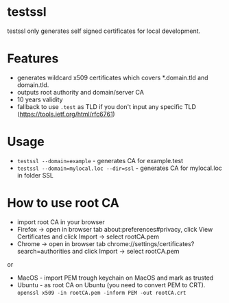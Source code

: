 # testssl

testssl only generates self signed certificates for local development.

# Features
- generates wildcard x509 certificates which covers *.domain.tld and domain.tld.
- outputs root authority and domain/server CA
- 10 years validity
- fallback to use `.test` as TLD if you don't input any specific TLD (https://tools.ietf.org/html/rfc6761)
 

# Usage
- `testssl --domain=example` - generates CA for example.test
- `testssl --domain=mylocal.loc --dir=ssl` - generates CA for mylocal.loc in folder SSL

# How to use root CA
- import root CA in your browser 
- Firefox -> open in browser tab about:preferences#privacy, click View Certificates and click Import -> select rootCA.pem
- Chrome -> open in browser tab chrome://settings/certificates?search=authorities and click Import -> select rootCA.pem


or 

- MacOS - import PEM trough keychain on MacOS and mark as trusted
- Ubuntu - as root CA on Ubuntu (you need to convert PEM to CRT).
`openssl x509 -in rootCA.pem -inform PEM -out rootCA.crt`
  